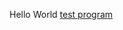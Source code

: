Hello World
<a href="decatcoach://program?programID=558e0c4cca927ed7fe4c4f2fafd6be93" >test program</a>
